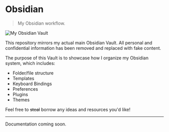 # Obsidian

> My Obsidian workflow.

![My Obsidian Vault](https://raw.githubusercontent.com/ItsJonQ/obsidian/main/3.%20%F0%9F%93%A6%20Resources/Attachments/My%20Obsidian%20Vault.png)

This repository mirrors my actual main Obsidian Vault.
All personal and confidential information has been removed and replaced with fake content.

The purpose of this Vault is to showcase how I organize my Obsidian system, which includes:

- Folder/file structure
- Templates
- Keyboard Bindings
- Preferences
- Plugins
- Themes

Feel free to ~~steal~~ borrow any ideas and resources you'd like!

---

Documentation coming soon.
